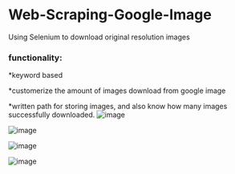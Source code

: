 # Web-Scraping-Google-Image

Using Selenium to download original resolution images

### functionality:

*keyword based

*customerize the amount of images download from google image

*written path for storing images, and also know how many images successfully downloaded.
![image](https://user-images.githubusercontent.com/78437748/185018883-0ca70f56-96d1-420a-93ea-99a19c9e0528.png)


![image](https://user-images.githubusercontent.com/78437748/185018830-aace2513-a8d0-4809-923b-b63ddd306f67.png)


![image](https://user-images.githubusercontent.com/78437748/185018916-47525be5-c36c-4389-a8f6-6825f6893819.png)


![image](https://user-images.githubusercontent.com/78437748/185018976-f465f6cb-d66a-40eb-8c7f-c767f432f736.png)
